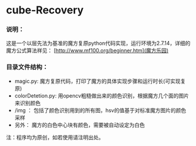 # cube-Recovery

### 说明：  
这是一个以层先法为基准的魔方复原python代码实现，运行环境为2.7.14，详细的魔方公式算法祥见： [http://www.mf100.org/beginner.htm](魔方乐园)

### 目录文件结构：

- magic.py:  魔方复原代码，打印了魔方的具体实现步骤和运行时长(可实现复原)
- colorDetetion.py:  用opencv粗糙做出来的颜色识别，根据魔方几个面的图片来识别颜色
- /img ：  包括了颜色识别用到的所有图，hsv的值基于对标准魔方图片的颜色采样
- 另外：  魔方的白色中心块有颜色，需要被自动设定为白色

注：程序均为原创，如若使用请注明出处。
